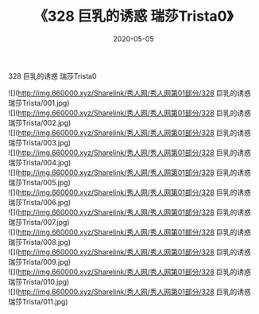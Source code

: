 ﻿---
layout: post
title:  《328 巨乳的诱惑 瑞莎Trista0》
date:   2020-05-05
img: http://img.660000.xyz/Sharelink/秀人网/秀人网第01部分/328 巨乳的诱惑 瑞莎Trista0/000.jpg
categories: [美女, 清纯, 唯美]
---

328 巨乳的诱惑 瑞莎Trista0

  ![](http://img.660000.xyz/Sharelink/秀人网/秀人网第01部分/328 巨乳的诱惑 瑞莎Trista/001.jpg) <br> ![](http://img.660000.xyz/Sharelink/秀人网/秀人网第01部分/328 巨乳的诱惑 瑞莎Trista/002.jpg) <br> ![](http://img.660000.xyz/Sharelink/秀人网/秀人网第01部分/328 巨乳的诱惑 瑞莎Trista/003.jpg) <br> ![](http://img.660000.xyz/Sharelink/秀人网/秀人网第01部分/328 巨乳的诱惑 瑞莎Trista/004.jpg) <br> ![](http://img.660000.xyz/Sharelink/秀人网/秀人网第01部分/328 巨乳的诱惑 瑞莎Trista/005.jpg) <br> ![](http://img.660000.xyz/Sharelink/秀人网/秀人网第01部分/328 巨乳的诱惑 瑞莎Trista/006.jpg) <br> ![](http://img.660000.xyz/Sharelink/秀人网/秀人网第01部分/328 巨乳的诱惑 瑞莎Trista/007.jpg) <br> ![](http://img.660000.xyz/Sharelink/秀人网/秀人网第01部分/328 巨乳的诱惑 瑞莎Trista/008.jpg) <br> ![](http://img.660000.xyz/Sharelink/秀人网/秀人网第01部分/328 巨乳的诱惑 瑞莎Trista/009.jpg) <br> ![](http://img.660000.xyz/Sharelink/秀人网/秀人网第01部分/328 巨乳的诱惑 瑞莎Trista/010.jpg) <br> ![](http://img.660000.xyz/Sharelink/秀人网/秀人网第01部分/328 巨乳的诱惑 瑞莎Trista/011.jpg) <br>